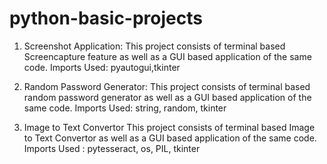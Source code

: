 # python-basic-projects
1) Screenshot Application: 
  This project consists of terminal based Screencapture feature as well as a GUI based application of the same code. Imports Used: pyautogui,tkinter
  
2) Random Password Generator: 
  This project consists of terminal based random password generator as well as a GUI based application of the same code. Imports Used: string, random, tkinter

3) Image to Text Convertor 
   This project consists of terminal based Image to Text Convertor  as well as a GUI based application of the same code. Imports Used : pytesseract, os, PIL, tkinter

